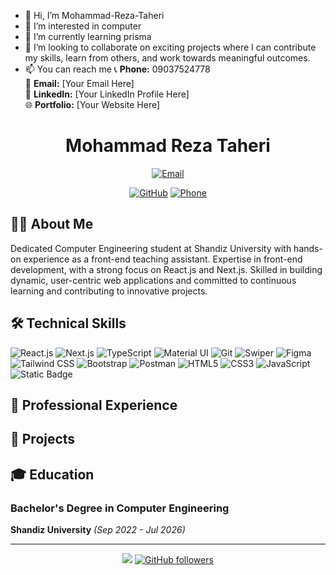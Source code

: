 - 👋 Hi, I’m Mohammad-Reza-Taheri
- 👀 I’m interested in computer
- 🌱 I’m currently learning prisma
- 💞️ I’m looking to collaborate on exciting projects where I can contribute my skills, learn from others, and work towards meaningful outcomes.
- 📫 You can reach me
📞 **Phone:** 09037524778  
📧 **Email:** [Your Email Here]  
💼 **LinkedIn:** [Your LinkedIn Profile Here]  
🌐 **Portfolio:** [Your Website Here]
<!---# ali
it is a color `#0969DA` yes




# Example headings

## Sample Section

## This'll be a _Helpful_ Section About the Greek Letter Θ!
A heading containing characters not allowed in fragments, UTF-8 characters, two consecutive spaces between the first and second words, and formatting.

## This heading is not unique in the file

TEXT 1

## This heading is not unique in the file

TEXT 2

# Links to the example headings above

Link to the sample section: [Link Text](#sample-section).

Link to the helpful section: [Link Text](#thisll-be-a-helpful-section-about-the-greek-letter-Θ).

Link to the first non-unique section: [Link Text](#this-heading-is-not-unique-in-the-file).

Link to the second non-unique section: [Link Text](#this-heading-is-not-unique-in-the-file-1).
new___________________________________________________________________

# Section Heading

Some body text of this section.

<a name="my-custom-anchor-point"></a>
Some text I want to provide a direct link to, but which doesn't have its own heading.

(… more content…)

[A link to that custom anchor](#my-custom-anchor-point)




> [!NOTE]
> Useful information that users should know, even when skimming content.

> [!TIP]
> Helpful advice for doing things better or more easily.

> [!IMPORTANT]
> Key information users need to know to achieve their goal.

> [!WARNING]
> Urgent info that needs immediate user attention to avoid problems.

> [!CAUTION]
> Advises about risks or negative outcomes of certain actions.--->


<div align="center">
  
# Mohammad Reza Taheri

[![Email](https://img.shields.io/badge/Email-hossinfe1%40gmail.com-red?style=flat-square&logo=gmail)](mailto:hossinfe1@gmail.com)
<!---[![LinkedIn](https://img.shields.io/badge/LinkedIn-Connect-blue?style=flat-square&logo=linkedin)](https://linkedin.com/in/amirfarhadi-in)--->
[![GitHub](https://img.shields.io/badge/GitHub-Follow-deeppink?style=flat-square&logo=github)](https://github.com/Mohammad-Reza-Taheri)
[![Phone](https://img.shields.io/badge/Phone-%2B98%20903%20752%204778-green?style=flat-square&logo=phone)](tel:+989037524778)

</div>

## 👨‍💻 About Me

Dedicated Computer Engineering student at Shandiz University with hands-on experience as a front-end teaching assistant. Expertise in front-end development, with a strong focus on React.js and Next.js. Skilled in building dynamic, user-centric web applications and committed to continuous learning and contributing to innovative projects.

## 🛠️ Technical Skills

![React.js](https://img.shields.io/badge/-React.js-61DAFB?style=flat-square&logo=react&logoColor=black)
![Next.js](https://img.shields.io/badge/-Next.js-000000?style=flat-square&logo=next.js&logoColor=white)
![TypeScript](https://img.shields.io/badge/-TypeScript-0081CB?style=flat-square&logo=typescript&logoColor=white)
![Material UI](https://img.shields.io/badge/-Material_UI-0081CB?style=flat-square&logo=material-ui&logoColor=white)
![Git](https://img.shields.io/badge/-Git-F05032?style=flat-square&logo=git&logoColor=white)
![Swiper](https://img.shields.io/badge/-Swiper-0081CB?style=flat-square&logo=swiper&logoColor=white)
![Figma](https://img.shields.io/badge/-Figma-222222?style=flat-square&logo=figma&logoColor=white)
![Tailwind CSS](https://img.shields.io/badge/-TailwindCSS-06b6d4?style=flat-square&logo=tailwindcss&logoColor=white)
![Bootstrap](https://img.shields.io/badge/-Bootstrap-7952B3?style=flat-square&logo=bootstrap&logoColor=white)
![Postman](https://img.shields.io/badge/-Postman-FF6C37?style=flat-square&logo=postman&logoColor=white)
![HTML5](https://img.shields.io/badge/-HTML5-E34F26?style=flat-square&logo=html5&logoColor=white)
![CSS3](https://img.shields.io/badge/-CSS3-1572B6?style=flat-square&logo=css3&logoColor=white)
![JavaScript](https://img.shields.io/badge/-JavaScript-F7DF1E?style=flat-square&logo=javascript&logoColor=black)
![Static Badge](https://img.shields.io/badge/-Zod-black?style=flat-square&logo=zod&logoColor=%233E67B1)

## 💼 Professional Experience

<!---### Front-End Web Developer Intern at Raymis Company
*June 2024 - August 2024*

- Developed front-end for Raymis social media platform using React.js, Next.js, and Material-UI
- Contributed to Version 2 development, achieving 50%+ performance increase
- Enhanced user engagement and traffic for Ryamis Health Magazine
- Built comprehensive platform in the field of medicine and healthcare--->

## 🚀 Projects

<!---### Raymis Medical Social Media
A comprehensive healthcare platform connecting professionals and patients, featuring:
- User profiles and interactive chat system
- Medical knowledge sharing platform
- Real-time communication features

**Tech Stack:** React.js, Next.js, Redux, Emotion, Material UI, Node.js--->

## 🎓 Education

### Bachelor's Degree in Computer Engineering
**Shandiz University** *(Sep 2022 - Jul 2026)*

---

<div align="center">
  
![](https://komarev.com/ghpvc/?username=Mohammad-Reza-Taheri&color=green&abbreviated=true)
[![GitHub followers](https://img.shields.io/github/followers/Mohammad-Reza-Taheri?label=Follow&style=social)](https://github.com/Mohammad-Reza-Taheri)

</div>

<!---
Mohammad-Reza-taheri/Mohammad-Reza-taheri is a ✨ special ✨ repository because its `README.md` (this file) appears on your GitHub profile.
You can click the Preview link to take a look at your changes.
--->
